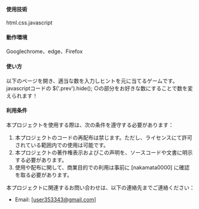 #### 使用技術
html.css.javascript
#### 動作環境
Googlechrome、edge、Firefox
#### 使い方
以下のページを開き、適当な数を入力しヒントを元に当てるゲームです。
javascriptコードの $('.prev').hide();
○の部分をお好きな数にすることで数を変えられます！

#### 利用条件
本プロジェクトを使用する際は、次の条件を遵守する必要があります：

1. 本プロジェクトのコードの再配布は禁じます。ただし、ライセンスにて許可されている範囲内での使用は可能です。
2. 本プロジェクトの著作権表示およびこの声明を、ソースコードや文書に明示する必要があります。
3. 使用や配布に関して、商業目的での利用は事前に [nakamata0000] に確認を取る必要があります。

本プロジェクトに関連するお問い合わせは、以下の連絡先までご連絡ください：
- Email: [user353343@gmail.com]
